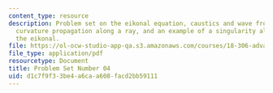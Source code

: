 ```yaml
---
content_type: resource
description: Problem set on the eikonal equation, caustics and wave fronts, the front
  curvature propagation along a ray, and an example of a singularity along a ray for
  the eikonal.
file: https://ol-ocw-studio-app-qa.s3.amazonaws.com/courses/18-306-advanced-partial-differential-equations-with-applications-fall-2009/d1c7f9f33be4a6caa608facd2bb59111_MIT18_306f09_pset04_ProblemSet200904.pdf
file_type: application/pdf
resourcetype: Document
title: Problem Set Number 04
uid: d1c7f9f3-3be4-a6ca-a608-facd2bb59111
---
```

